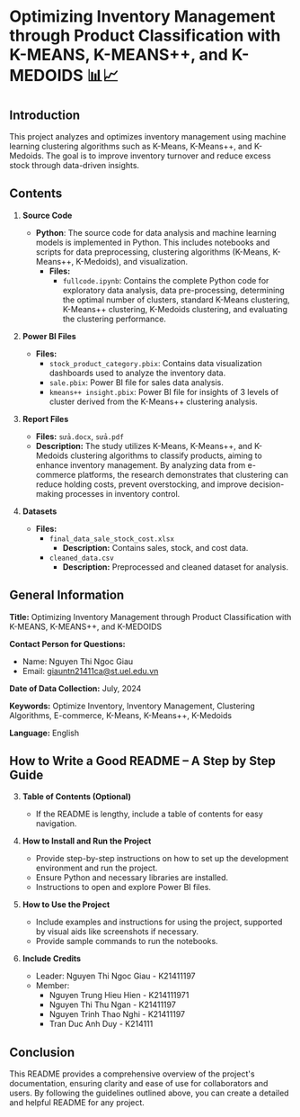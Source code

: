 # Optimizing Inventory Management through Product Classification with K-MEANS, K-MEANS++, and K-MEDOIDS 📊📈

## Introduction
This project analyzes and optimizes inventory management using machine learning clustering algorithms such as K-Means, K-Means++, and K-Medoids. The goal is to improve inventory turnover and reduce excess stock through data-driven insights.

## Contents

1. **Source Code**
   - **Python**: The source code for data analysis and machine learning models is implemented in Python. This includes notebooks and scripts for data preprocessing, clustering algorithms (K-Means, K-Means++, K-Medoids), and visualization.
     - **Files:**
       - `fullcode.ipynb`: Contains the complete Python code for exploratory data analysis, data pre-processing, determining the optimal number of clusters, standard K-Means clustering, K-Means++ clustering, K-Medoids clustering, and evaluating the clustering performance.
    
2. **Power BI Files**
   - **Files:**
     - `stock_product_category.pbix`: Contains data visualization dashboards used to analyze the inventory data.
     - `sale.pbix`: Power BI file for sales data analysis.
     - `kmeans++ insight.pbix`: Power BI file for insights of 3 levels of cluster derived from the K-Means++ clustering analysis.

3. **Report Files**
   - **Files:** `sửa.docx`, `sửa.pdf`
   - **Description:** The study utilizes K-Means, K-Means++, and K-Medoids clustering algorithms to classify products, aiming to enhance inventory management. By analyzing data from e-commerce platforms, the research demonstrates that clustering can reduce holding costs, prevent overstocking, and improve decision-making processes in inventory control​​​​​​.

4. **Datasets**
   - **Files:**
     - `final_data_sale_stock_cost.xlsx`
       - **Description:** Contains sales, stock, and cost data.
     - `cleaned_data.csv`
       - **Description:** Preprocessed and cleaned dataset for analysis.

## General Information

**Title:** Optimizing Inventory Management through Product Classification with K-MEANS, K-MEANS++, and K-MEDOIDS

**Contact Person for Questions:**  
   - Name: Nguyen Thi Ngoc Giau 
   - Email: giauntn21411ca@st.uel.edu.vn

**Date of Data Collection:** July, 2024

**Keywords:** Optimize Inventory, Inventory Management, Clustering Algorithms, E-commerce, K-Means, K-Means++, K-Medoids

**Language:** English

## How to Write a Good README – A Step by Step Guide

3. **Table of Contents (Optional)**
   - If the README is lengthy, include a table of contents for easy navigation.

4. **How to Install and Run the Project**
   - Provide step-by-step instructions on how to set up the development environment and run the project. 
   - Ensure Python and necessary libraries are installed.
   - Instructions to open and explore Power BI files.

5. **How to Use the Project**
   - Include examples and instructions for using the project, supported by visual aids like screenshots if necessary.
   - Provide sample commands to run the notebooks.

6. **Include Credits**
   - Leader: Nguyen Thi Ngoc Giau - K21411197
   - Member:
     + Nguyen Trung Hieu Hien - K214111971
     + Nguyen Thi Thu Ngan - K21411197
     + Nguyen Trinh Thao Nghi - K21411197
     + Tran Duc Anh Duy - K214111

## Conclusion
This README provides a comprehensive overview of the project's documentation, ensuring clarity and ease of use for collaborators and users. By following the guidelines outlined above, you can create a detailed and helpful README for any project.
